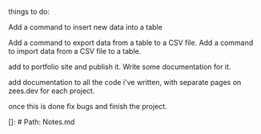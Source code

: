 things to do:

<!--! do tomorrow -->
Add a command to insert new data into a table


<!--! do thursday -->
Add a command to export data from a table to a CSV file.
Add a command to import data from a CSV file to a table.


<!--! do friday -->
add to portfolio site and publish it. Write some documentation for it.

<!--! over the weekend -->
add documentation to all the code i've written, with separate pages on zees.dev for each project.

once this is done fix bugs and finish the project.


<!--! The connect and disconnect works for localhost, but not for a remote server. so do that. - works but not for my server since its shit. -->
[]: # Path: Notes.md
